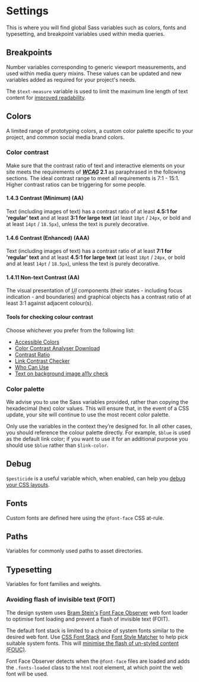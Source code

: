 # Settings

This is where you will find global Sass variables such as colors, fonts and typesetting, and breakpoint variables used within media queries.

## Breakpoints

Number variables corresponding to generic viewport measurements, and used within media query mixins. These values can be updated and new variables added as required for your project's needs.

The `$text-measure` variable is used to limit the maximum line length of text content for [improved readability](http://webtypography.net/2.1.2).

## Colors

A limited range of prototyping colors, a custom color palette specific to your project, and common social media brand colors.

### Color contrast

Make sure that the contrast ratio of text and interactive elements on your site meets the requirements of **<dfn id="wcag"><abbr title="Web Content Accessibility Guidelines">WCAG</abbr></dfn> 2.1** as paraphrased in the following sections. The ideal contrast range to meet all requirements is 7:1 - 15:1. Higher contrast ratios can be triggering for some people.

#### 1.4.3 Contrast (Minimum) (AA)

Text (including images of text) has a contrast ratio of at least **4.5:1 for 'regular' text** and at least **3:1 for large text** (at least `18pt` / `24px`, or bold and at least `14pt` / `18.5px`), unless the text is purely decorative.

#### 1.4.6 Contrast (Enhanced) (AAA)

Text (including images of text) has a contrast ratio of at least **7:1 for 'regular' text** and at least **4.5:1 for large text** (at least `18pt` / `24px`, or bold and at least `14pt` / `18.5px`), unless the text is purely decorative.

#### 1.4.11 Non-text Contrast (AA)

The visual presentation of <dfn id="ui"><abbr title="user interface">UI</abbr></dfn> components (their states - including focus indication - and boundaries) and graphical objects has a contrast ratio of at least 3:1 against adjacent colour(s).

#### Tools for checking colour contrast

Choose whichever you prefer from the following list:

- [Accessible Colors](https://accessible-colors.com/)
- [Color Contrast Analyser Download](https://www.tpgi.com/cca-download/)
- [Contrast Ratio](https://contrast-ratio.com/)
- [Link Contrast Checker](https://webaim.org/resources/linkcontrastchecker/)
- [Who Can Use](https://whocanuse.com/)
- [Text on background image a11y check](https://www.brandwood.com/a11y/)

### Color palette

We advise you to use the Sass variables provided, rather than copying the hexadecimal (hex) color values. This will ensure that, in the event of a CSS update, your site will continue to use the most recent color palette.

Only use the variables in the context they’re designed for. In all other cases, you should reference the colour palette directly. For example, `$blue` is used as the default link color; if you want to use it for an additional purpose you should use `$blue` rather than `$link-color`.

<colors src="settings/colours.json" />

## Debug

`$pesticide` is a useful variable which, when enabled, can help you [debug your CSS layouts](https://github.com/mrmrs/pesticide).

## Fonts

Custom fonts are defined here using the `@font-face` CSS at-rule.

## Paths

Variables for commonly used paths to asset directories.

## Typesetting

Variables for font families and weights.

### Avoiding flash of invisible text (FOIT)

The design system uses [Bram Stein's](https://github.com/bramstein) [Font Face Observer](https://fontfaceobserver.com/) web font loader to optimise font loading and prevent a flash of invisible text (FOIT).

The default font stack is limited to a choice of system fonts similar to the desired web font. Use [CSS Font Stack](https://www.cssfontstack.com/) and [Font Style Matcher](https://meowni.ca/font-style-matcher/) to help pick suitable system fonts. This will [minimise the flash of un-styled content (FOUC)](https://helenvholmes.com/writing/type-is-your-right/).

Font Face Observer detects when the `@font-face` files are loaded and adds the `.fonts-loaded` class to the `html` root element, at which point the web font will be used.